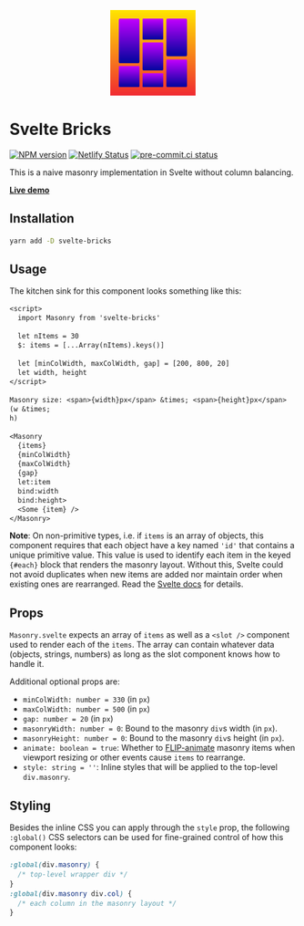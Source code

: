 <p align="center">
  <img src="static/favicon.svg" alt="Svelte Bricks" height=150>
</p>

# Svelte Bricks

[![NPM version](https://img.shields.io/npm/v/svelte-bricks?color=blue&logo=NPM)](https://npmjs.com/package/svelte-bricks)
[![Netlify Status](https://api.netlify.com/api/v1/badges/c3213069-e3cc-45ef-a446-b2358b9a35fb/deploy-status)](https://app.netlify.com/sites/svelte-bricks/deploys)
[![pre-commit.ci status](https://results.pre-commit.ci/badge/github/janosh/svelte-bricks/main.svg)](https://results.pre-commit.ci/latest/github/janosh/svelte-bricks/main)

This is a naive masonry implementation in Svelte without column balancing.

**[Live demo](https://svelte-bricks.netlify.app)**

<!-- remove above in docs -->

## Installation

```sh
yarn add -D svelte-bricks
```

## Usage

The kitchen sink for this component looks something like this:

```svelte
<script>
  import Masonry from 'svelte-bricks'

  let nItems = 30
  $: items = [...Array(nItems).keys()]

  let [minColWidth, maxColWidth, gap] = [200, 800, 20]
  let width, height
</script>

Masonry size: <span>{width}px</span> &times; <span>{height}px</span> (w &times;
h)

<Masonry
  {items}
  {minColWidth}
  {maxColWidth}
  {gap}
  let:item
  bind:width
  bind:height>
  <Some {item} />
</Masonry>
```

**Note**: On non-primitive types, i.e. if `items` is an array of objects, this component requires that each object have a key named `'id'` that contains a unique primitive value. This value is used to identify each item in the keyed `{#each}` block that renders the masonry layout. Without this, Svelte could not avoid duplicates when new items are added nor maintain order when existing ones are rearranged. Read the [Svelte docs](https://svelte.dev/tutorial/keyed-each-blocks) for details.

## Props

`Masonry.svelte` expects an array of `items` as well as a `<slot />` component used to render each of the `items`. The array can contain whatever data (objects, strings, numbers) as long as the slot component knows how to handle it.

Additional optional props are:

- `minColWidth: number = 330` (in `px`)
- `maxColWidth: number = 500` (in `px`)
- `gap: number = 20` (in `px`)
- `masonryWidth: number = 0`: Bound to the masonry `div`s width (in `px`).
- `masonryHeight: number = 0`: Bound to the masonry `div`s height (in `px`).
- `animate: boolean = true`: Whether to [FLIP-animate](https://svelte.dev/tutorial/animate) masonry items when viewport resizing or other events cause `items` to rearrange.
- `style: string = ''`: Inline styles that will be applied to the top-level `div.masonry`.

## Styling

Besides the inline CSS you can apply through the `style` prop, the following `:global()` CSS selectors can be used for fine-grained control of how this component looks:

```css
:global(div.masonry) {
  /* top-level wrapper div */
}
:global(div.masonry div.col) {
  /* each column in the masonry layout */
}
```
